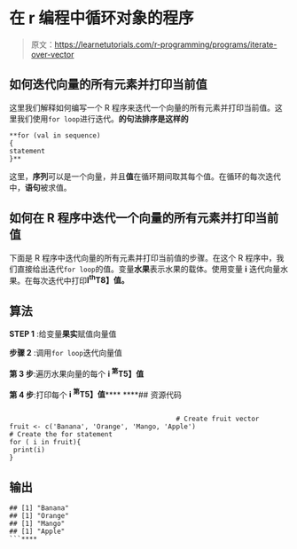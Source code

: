 # 在 r 编程中循环对象的程序

> 原文：<https://learnetutorials.com/r-programming/programs/iterate-over-vector>

## 如何迭代向量的所有元素并打印当前值

这里我们解释如何编写一个 R 程序来迭代一个向量的所有元素并打印当前值。这里我们使用`for loop`进行迭代。****的句法排序是这样的****

```
**for (val in sequence)
{
statement
}** 

```

这里，**序列**可以是一个向量，并且**值**在循环期间取其每个值。在循环的每次迭代中，**语句**被求值。

## 如何在 R 程序中迭代一个向量的所有元素并打印当前值

下面是 R 程序中迭代向量的所有元素并打印当前值的步骤。在这个 R 程序中，我们直接给出迭代`for loop`的值。变量**水果**表示水果的载体。使用变量 **i** 迭代向量水果。在每次迭代中打印**I<sup>th</sup>T8】值。**

## 算法

**STEP 1** :给变量**果实**赋值向量值

**步骤 2** :调用`for loop`迭代向量值

**第 3 步**:遍历水果向量的每个 **i <sup>第</sup>T5】值**

**第 4 步**:打印每个 **i <sup>第</sup>T5】值******  ****## 资源代码

```

                                          # Create fruit vector
fruit <- c('Banana', 'Orange', 'Mango, 'Apple')
# Create the for statement
for ( i in fruit){ 
 print(i)
}

```

## 输出

```
## [1] "Banana"
## [1] "Orange"
## [1] "Mango"
## [1] "Apple"
```****